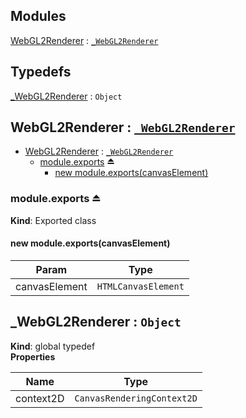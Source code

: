 ## Modules

<dl>
<dt><a href="#module_WebGL2Renderer">WebGL2Renderer</a> : <code><a href="#_WebGL2Renderer">_WebGL2Renderer</a></code></dt>
<dd></dd>
</dl>

## Typedefs

<dl>
<dt><a href="#_WebGL2Renderer">_WebGL2Renderer</a> : <code>Object</code></dt>
<dd></dd>
</dl>

<a name="module_WebGL2Renderer"></a>

## WebGL2Renderer : [<code>\_WebGL2Renderer</code>](#_WebGL2Renderer)

* [WebGL2Renderer](#module_WebGL2Renderer) : [<code>\_WebGL2Renderer</code>](#_WebGL2Renderer)
    * [module.exports](#exp_module_WebGL2Renderer--module.exports) ⏏
        * [new module.exports(canvasElement)](#new_module_WebGL2Renderer--module.exports_new)

<a name="exp_module_WebGL2Renderer--module.exports"></a>

### module.exports ⏏
**Kind**: Exported class  
<a name="new_module_WebGL2Renderer--module.exports_new"></a>

#### new module.exports(canvasElement)

| Param | Type |
| --- | --- |
| canvasElement | <code>HTMLCanvasElement</code> | 

<a name="_WebGL2Renderer"></a>

## \_WebGL2Renderer : <code>Object</code>
**Kind**: global typedef  
**Properties**

| Name | Type |
| --- | --- |
| context2D | <code>CanvasRenderingContext2D</code> | 

